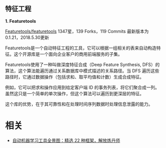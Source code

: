 

## **特征工程**

**1. Featuretools**

[Featuretools/featuretools](https://link.zhihu.com/?target=https%3A//github.com/Featuretools/featuretools)
1347星，139 Forks，119 Commits
最新版本为 0.1.21，2018.5.30更新

Featuretools是一个自动特征工程的工具，它可以根据一组相关的表来自动构造特征。这个开源库是一个面向企业客户的商用前端服务的子集。

Featuretools使用了一种叫做深度特征合成（Deep Feature Synthesis, DFS）的算法，这个算法能遍历通过关系数据库中模式描述的关系路径。当 DFS 遍历这些路径时，它通过数据操作（包括求和、取平均值和计数）生成合成特征。

例如，它可以把求和操作应用到给定客户端 ID 的事务列表，将它们聚合成一列。虽然这只是一个简单的单次操作，但这个算法可以遍历到更深层的特征。

这个库的优势，在于其可靠性和在处理时间序列数据时处理信息泄露的能力。








# 相关

- [自动机器学习工具全景图：精选 22 种框架，解放炼丹师](https://zhuanlan.zhihu.com/p/42715527)
